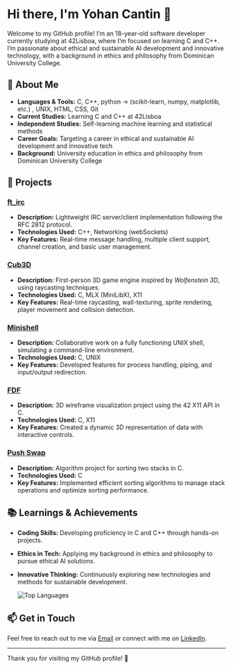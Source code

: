 # Hi there, I'm Yohan Cantin 👋

Welcome to my GitHub profile! I’m an 18-year-old software developer currently studying at 42Lisboa, where I’m focused on learning C and C++. I’m passionate about ethical and sustainable AI development and innovative technology, with a background in ethics and philosophy from Dominican University College.

## 🚀 About Me

- **Languages & Tools:** C, C++, python -> (scikit-learn, numpy, matplotlib, etc.) , UNIX, HTML, CSS, Git
- **Current Studies:** Learning C and C++ at 42Lisboa
- **Independent Studies:** Self-learning machine learning and statistical methods
- **Career Goals:** Targeting a career in ethical and sustainable AI development and innovative tech
- **Background:** University education in ethics and philosophy from Dominican University College

## 🌟 Projects

### [ft_irc](https://github.com/Cremdemout1/ft_irc)
- **Description:** Lightweight IRC server/client implementation following the RFC 2812 protocol.
- **Technologies Used:** C++, Networking (webSockets)
- **Key Features:** Real-time message handling, multiple client support, channel creation, and basic user management.

### [Cub3D](https://github.com/Cremdemout1/cub3d)
- **Description:** First-person 3D game engine inspired by *Wolfenstein 3D*, using raycasting techniques.
- **Technologies Used:** C, MLX (MiniLibX), X11
- **Key Features:** Real-time raycasting, wall-texturing, sprite rendering, player movement and collision detection.
  
### [Minishell](https://github.com/Cremdemout1/minishell)
- **Description:** Collaborative work on a fully functioning UNIX shell, simulating a command-line environment.
- **Technologies Used:** C, UNIX
- **Key Features:** Developed features for process handling, piping, and input/output redirection.

### [FDF](https://github.com/Cremdemout1/FdF)
- **Description:** 3D wireframe visualization project using the 42 X11 API in C.
- **Technologies Used:** C, X11
- **Key Features:** Created a dynamic 3D representation of data with interactive controls.

### [Push Swap](https://github.com/Cremdemout1/push_swap)
- **Description:** Algorithm project for sorting two stacks in C.
- **Technologies Used:** C
- **Key Features:** Implemented efficient sorting algorithms to manage stack operations and optimize sorting performance.

## 📚 Learnings & Achievements

- **Coding Skills:** Developing proficiency in C and C++ through hands-on projects.
- **Ethics in Tech:** Applying my background in ethics and philosophy to pursue ethical AI solutions.
- **Innovative Thinking:** Continuously exploring new technologies and methods for sustainable development.

    ![Top Languages](https://github-readme-stats.vercel.app/api/top-langs/?username=Cremdemout1&layout=compact&theme=radical&langs_count=6)

## 📫 Get in Touch

Feel free to reach out to me via [Email](mailto:yohancantin22@gmail.com) or connect with me on [LinkedIn](https://www.linkedin.com/in/yohan-cantin-562867240).

---

Thank you for visiting my GitHub profile! 🎉
